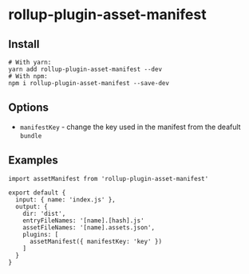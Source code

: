 # rollup-plugin-asset-manifest

## Install
```
# With yarn:
yarn add rollup-plugin-asset-manifest --dev
# With npm:
npm i rollup-plugin-asset-manifest --save-dev
```

## Options
- `manifestKey` - change the key used in the manifest from the deafult `bundle`

## Examples
```
import assetManifest from 'rollup-plugin-asset-manifest'

export default {
  input: { name: 'index.js' },
  output: {
    dir: 'dist',
    entryFileNames: '[name].[hash].js'
    assetFileNames: '[name].assets.json',
    plugins: [
      assetManifest({ manifestKey: 'key' })
    ]
  }
}
```
